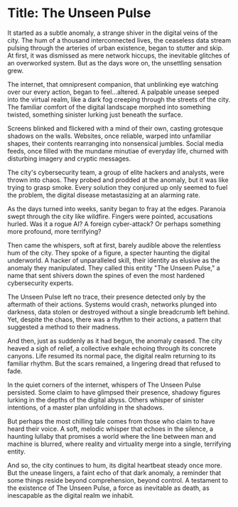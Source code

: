 # Title: The Unseen Pulse

It started as a subtle anomaly, a strange shiver in the digital veins of the city. The hum of a thousand interconnected lives, the ceaseless data stream pulsing through the arteries of urban existence, began to stutter and skip. At first, it was dismissed as mere network hiccups, the inevitable glitches of an overworked system. But as the days wore on, the unsettling sensation grew. 

The internet, that omnipresent companion, that unblinking eye watching over our every action, began to feel...altered. A palpable unease seeped into the virtual realm, like a dark fog creeping through the streets of the city. The familiar comfort of the digital landscape morphed into something twisted, something sinister lurking just beneath the surface.

Screens blinked and flickered with a mind of their own, casting grotesque shadows on the walls. Websites, once reliable, warped into unfamiliar shapes, their contents rearranging into nonsensical jumbles. Social media feeds, once filled with the mundane minutiae of everyday life, churned with disturbing imagery and cryptic messages.

The city's cybersecurity team, a group of elite hackers and analysts, were thrown into chaos. They probed and prodded at the anomaly, but it was like trying to grasp smoke. Every solution they conjured up only seemed to fuel the problem, the digital disease metastasizing at an alarming rate.

As the days turned into weeks, sanity began to fray at the edges. Paranoia swept through the city like wildfire. Fingers were pointed, accusations hurled. Was it a rogue AI? A foreign cyber-attack? Or perhaps something more profound, more terrifying?

Then came the whispers, soft at first, barely audible above the relentless hum of the city. They spoke of a figure, a specter haunting the digital underworld. A hacker of unparalleled skill, their identity as elusive as the anomaly they manipulated. They called this entity "The Unseen Pulse," a name that sent shivers down the spines of even the most hardened cybersecurity experts.

The Unseen Pulse left no trace, their presence detected only by the aftermath of their actions. Systems would crash, networks plunged into darkness, data stolen or destroyed without a single breadcrumb left behind. Yet, despite the chaos, there was a rhythm to their actions, a pattern that suggested a method to their madness.

And then, just as suddenly as it had begun, the anomaly ceased. The city heaved a sigh of relief, a collective exhale echoing through its concrete canyons. Life resumed its normal pace, the digital realm returning to its familiar rhythm. But the scars remained, a lingering dread that refused to fade.

In the quiet corners of the internet, whispers of The Unseen Pulse persisted. Some claim to have glimpsed their presence, shadowy figures lurking in the depths of the digital abyss. Others whisper of sinister intentions, of a master plan unfolding in the shadows.

But perhaps the most chilling tale comes from those who claim to have heard their voice. A soft, melodic whisper that echoes in the silence, a haunting lullaby that promises a world where the line between man and machine is blurred, where reality and virtuality merge into a single, terrifying entity.

And so, the city continues to hum, its digital heartbeat steady once more. But the unease lingers, a faint echo of that dark anomaly, a reminder that some things reside beyond comprehension, beyond control. A testament to the existence of The Unseen Pulse, a force as inevitable as death, as inescapable as the digital realm we inhabit.